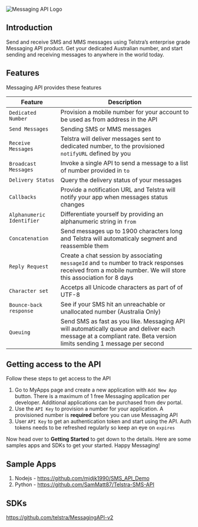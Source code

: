 ![Messaging API Logo](https://dev.telstra.com/sites/default/files/FroBotResize_1.png)
## Introduction
Send and receive SMS and MMS messages using Telstra’s enterprise grade Messaging API product. Get your dedicated Australian number, and start sending and receiving messages to anywhere in the world today.

## Features
Messaging API provides these features

| Feature | Description |
| --- | --- |
| `Dedicated Number` | Provision a mobile number for your account to be used as from address in the API |
| `Send Messages` | Sending SMS or MMS messages |
| `Receive Messages` | Telstra will deliver messages sent to dedicated number, to the provisioned `notifyURL` defined by you |
| `Broadcast Messages` | Invoke a single API to send a message to a list of number provided in `to` |
| `Delivery Status` | Query the delivery status of your messages |
| `Callbacks` | Provide a notification URL and Telstra will notify your app when messages status changes |
| `Alphanumeric Identifier` | Differentiate yourself by providing an alphanumeric string in `from` |
| `Concatenation` | Send messages up to 1900 characters long and Telstra will automaticaly segment and reassemble them |
| `Reply Request` | Create a chat session by associating `messageId` and `to` number to track responses received from a mobile number. We will store this association for 8 days |
| `Character set` | Accetps all Unicode characters as part of of UTF-8 |
| `Bounce-back response` | See if your SMS hit an unreachable or unallocated number (Australia Only) |
| `Queuing` | Send SMS as fast as you like. Messaging API will automatically queue and deliver each message at a compliant rate. Beta version limits sending 1 message per second |

## Getting access to the API
Follow these steps to get access to the API

1. Go to MyApps page and create a new application with `Add New App` button. There is a maximum of 1 free Messaging application per developer. Additional applications can be purchased from dev portal.
2. Use the `API Key` to provision a number for your application. A provisioned number is **required** before you can use Messaging API
3. User `API Key` to get an authentication token and start using the API. Auth tokens needs to be refreshed regularly so keep an eye on `expires`

Now head over to **Getting Started** to get down to the details. Here are some samples apps and SDKs to get your started.
Happy Messaging!

## Sample Apps
1.  Nodejs - https://github.com/mjdjk1990/SMS_API_Demo 
2.  Python - https://github.com/SamMatt87/Telstra-SMS-API

## SDKs
https://github.com/telstra/MessagingAPI-v2
